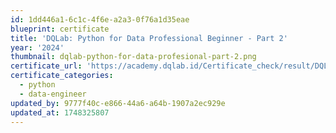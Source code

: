 ```yaml
---
id: 1dd446a1-6c1c-4f6e-a2a3-0f76a1d35eae
blueprint: certificate
title: 'DQLab: Python for Data Professional Beginner - Part 2'
year: '2024'
thumbnail: dqlab-python-for-data-profesional-part-2.png
certificate_url: 'https://academy.dqlab.id/Certificate_check/result/DQLABINTP1DLOPSN/NONTRACK'
certificate_categories:
  - python
  - data-engineer
updated_by: 9777f40c-e866-44a6-a64b-1907a2ec929e
updated_at: 1748325807
---
```

